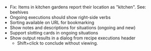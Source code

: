 - Fix: Items in kitchen gardens report their location as "kitchen". See: beehives
- Ongoing executions should show right-side verbs
- Sorting available on URL for bookmarking
- Show notes and descriptions for situations (ongoing and new)
- Support slotting cards in ongoing situations
- Show output results in a dialog from recipe executions header
  - Shift+click to conclude without viewing.
